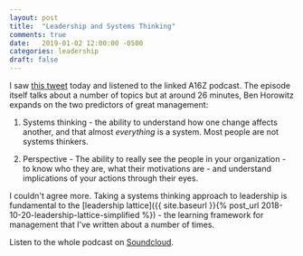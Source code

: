 ```yaml
---
layout: post
title:  "Leadership and Systems Thinking"
comments: true
date:   2019-01-02 12:00:00 -0500
categories: leadership
draft: false
---
```


I saw [this tweet](https://twitter.com/nickcandito/status/1080488425365667841) today and listened to the linked A16Z podcast. The episode itself talks about a number of topics but at around 26 minutes, Ben Horowitz expands on the two predictors of great management:

1. Systems thinking - the ability to understand how one change affects another, and that almost _everything_ is a system. Most people are not systems thinkers.

2. Perspective - The ability to really see the people in your organization - to know who they are, what their motivations are - and understand implications of your actions through their eyes. 

I couldn't agree more. Taking a systems thinking approach to leadership is fundamental to the [leadership lattice]({{ site.baseurl }}{% post_url 2018-10-20-leadership-lattice-simplified %}) - the learning framework for management that I've written about a number of times.

Listen to the whole podcast on [Soundcloud](https://soundcloud.com/a16z/talent-tech-trends-culture-ben-marc-tyler-cowen-summit-2018).